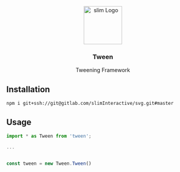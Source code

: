 <p align="center">
    <img align="center" src="http://exchange.weareslim.de/assets/images/svg/logo_blue.svg" width="100" height="auto" alt="slim Logo" class="js-lazy-loaded">
    <h3 align="center">
        Tween
    </h3>
    <p align="center">
        Tweening Framework
    </p>
</p>

## Installation

```
npm i git+ssh://git@gitlab.com/slimInteractive/svg.git#master
```

## Usage


```js
import * as Tween from 'tween';

...


const tween = new Tween.Tween()
```
